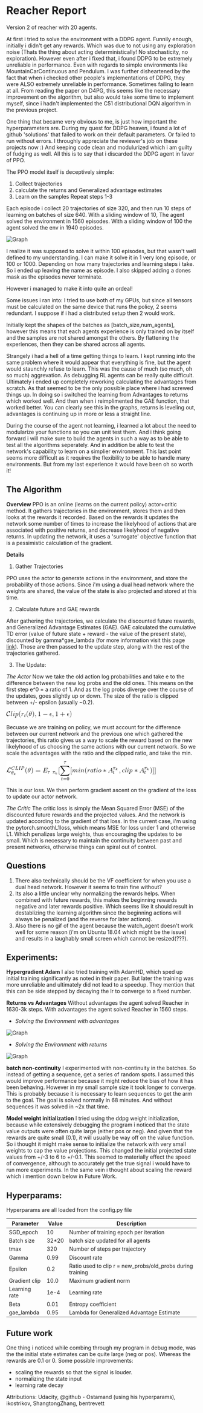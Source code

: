 # Reacher Report

Version 2 of reacher with 20 agents.

At first i tried to solve the environment with a DDPG agent. Funnily enough, initially i didn't get any rewards. Which was due to not using any exploration noise (Thats the thing about acting deterministically! No stochasticity, no exploration). However even after i fixed that, i found DDPG to be extremely unreliable in performance. Even with regards to simple environments like MountainCarContinuous and Pendulum. I was further disheartened by the fact that when i checked other people's implementations of DDPG, they were ALSO extremely unreliable in performance. Sometimes failing to learn at all. From reading the paper on D4PG, this seems like the necessary improvement on the algorithm, but also would take some time to implement myself, since i hadn't implemented the C51 distributional DQN algorithm in the previous project.

One thing that became very obvious to me, is just how important the hyperparameters are. During my quest for DDPG heaven, i found a lot of github 'solutions' that failed to work on their default parameters. Or failed to run without errors. I throughly appreciate the reviewer's job on these projects now :) And keeping code clean and modulurized which i am guilty of fudging as well. All this is to say that i discarded the DDPG agent in favor of PPO.

The PPO model itself is deceptively simple:

1. Collect trajectories
2. calculate the returns and Generalized advantage estimates
3. Learn on the samples
   Repeat steps 1-3

Each episode i collect 20 trajectories of size 320, and then run 10 steps of learning on batches of size 640.
With a sliding window of 10, The agent solved the environment in 1560 episodes. With a sliding window of 100 the agent solved the env in 1940 episodes.

![Graph](/PPO_performance_mean100.png)

I realize it was supposed to solve it within 100 episodes, but that wasn't well defined to my understanding. I can make it solve it in 1 very long episode, or 100 or 1000. Depending on how many trajectories and learning steps i take. So i ended up leaving the name as episode. I also skipped adding a dones mask as the episodes never terminate.

However i managed to make it into quite an ordeal!

Some issues i ran into:
I tried to use both of my GPUs, but since all tensors must be calculated on the same device that runs the policy, 2 seems redundant. I suppose if i had a distributed setup then 2 would work.

Initially kept the shapes of the batches as [batch_size,num_agents], however this means that each agents experience is only trained on by itself and the samples are not shared amongst the others. By flattening the experiences, then they can be shared across all agents.

Strangely i had a hell of a time getting things to learn. I kept running into the same problem where it would appear that everything is fine, but the agent would staunchly refuse to learn. This was the cause of much (so much, oh so much) aggrevation. As debugging RL agents can be really quite difficult. Ultimately i ended up completely reworking calculating the advantages from scratch. As that seemed to be the only possible place where i had screwed things up. In doing so i switched the learning from Advantages to returns which worked well. And then when i reimplimented the GAE function, that worked better. You can clearly see this in the graphs, returns is leveling out, advantages is continuing up in more or less a straight line.

During the course of the agent not learning, i learned a lot about the need to modularize your functions so you can unit test them. And i think going forward i will make sure to build the agents in such a way as to be able to test all the algorithms seperately. And in addition be able to test the network's capability to learn on a simplier environment. This last point seems more difficult as it requires the flexibility to be able to handle many environments. But from my last experience it would have been oh so worth it!

## The Algorithm

**Overview**
PPO is an online (learns on the current policy) actor+critic method. It gathers trajectories in the environment, stores them and then looks at the rewards it recorded. Based on the rewards it updates the network some number of times to increase the likelyhood of actions that are associated with positive returns, and decrease likelyhood of negative returns. In updating the network, it uses a 'surrogate' objective function that is a pessimistic calculation of the gradient.

**Details**

1. Gather Trajectories

PPO uses the actor to generate actions in the environment, and store the probability of those actions. Since i'm using a dual head network where the weights are shared, the value of the state is also projected and stored at this time.

2. Calculate future and GAE rewards

After gathering the trajectories, we calculate the discounted future rewards, and Generalized Advantage Estimates (GAE). GAE calculated the cumulative TD error (value of future state + reward - the value of the present state), discounted by gamma\*gae_lambda (for more information visit this page [link](https://danieltakeshi.github.io/2017/04/02/notes-on-the-generalized-advantage-estimation-paper/ "Generalized Advantage Estimation")). Those are then passed to the update step, along with the rest of the trajectories gathered.

3. The Update:

_The Actor_
Now we take the old action log probabilities and take e to the difference between the new log probs and the old ones. This means on the first step e^0 = a ratio of 1. And as the log probs diverge over the course of the updates, goes slightly up or down. The size of the ratio is clipped between +/- epsilon (usually ~0.2).

![math](Assets/clip.gif)

Becuase we are training on policy, we must account for the difference between our current network and the previous one which gathered the trajectories, this ratio gives us a way to scale the reward based on the new likelyhood of us choosing the same actions with our current network. So we scale the advantages with the ratio and the clipped ratio, and take the min.

![math](Assets/Lclip.gif)

This is our loss. We then perform gradient ascent on the gradient of the loss to update our actor network.

_The Critic_
The critic loss is simply the Mean Squared Error (MSE) of the discounted future rewards and the projected values. And the network is updated according to the gradient of that loss. In the current case, i'm using the pytorch.smoothL1loss, which means MSE for loss under 1 and otherwise L1. Which penalizes large weights, thus encouraging the updates to be small. Which is necessary to maintain the continuity between past and present networks, otherwise things can spiral out of control.

## Questions

1. There also technically should be the VF coefficient for when you use a dual head network. However it seems to train fine without?
2. Its also a little unclear why normalizing the rewards helps. When combined with future rewards, this makes the beginning rewards negative and later rewards positive. Which seems like it should result in destablizing the learning algorithm since the beginning actions will always be penalized (and the reverse for later actions).
3. Also there is no gif of the agent because the watch_agent doesn't work well for some reason (i'm on Ubuntu 18.04 which might be the issue) and results in a laughably small screen which cannot be resized(???).

## Experiments:

**Hypergradient Adam**
I also tried training with AdamHD, which sped up initial training significantly as noted in their paper. But later the training was more unreliable and ultimately did not lead to a speedup. They mention that this can be side stepped by decaying the lr to converge to a fixed number.

**Returns vs Advantages**
Without advantages the agent solved Reacher in 1630-3k steps.
With advantages the agent solved Reacher in 1560 steps.

- _Solving the Environment with advantages_

![Graph](/PPO_performance_advantages.png)

- _Solving the Environment with returns_

![Graph](/PPO_performance_returns.png)

**batch non-continuity**
I experimented with non-continuity in the batches. So instead of getting a sequence, get a series of random spots. I assumed this would improve performance because it might reduce the bias of how it has been behaving. However in my small sample size it took longer to converge. This is probably because it is necessary to learn sequences to get the arm to the goal. The goal is solved normally in 68 minutes. And without sequences it was solved in ~2x that time.

**Model weight initialization**
I tried using the ddpg weight initialization, because while extensively debugging the program i noticed that the state value outputs were often quite large (either pos or neg). And given that the rewards are quite small (0.1), it will usually be way off on the value function. So i thought it might make sense to initialize the network with very small weights to cap the value projections. This changed the initial projected state values from +/-3 to 6 to +/-0.1. This seemed to materially effect the speed of convergence, although to accurately get the true signal i would have to run more experiments. In the same vein i thought about scaling the reward which i mention down below in Future Work.

## Hyperparams:

Hyperparams are all loaded from the config.py file

| Parameter     | Value  | Description                                                |
| ------------- | ------ | ---------------------------------------------------------- |
| SGD_epoch     | 10     | Number of training epoch per iteration                     |
| Batch size    | 32\*20 | batch size updated for all agents                          |
| tmax          | 320    | Number of steps per trajectory                             |
| Gamma         | 0.99   | Discount rate                                              |
| Epsilon       | 0.2    | Ratio used to clip r = new_probs/old_probs during training |
| Gradient clip | 10.0   | Maximum gradient norm                                      |
| Learning rate | 1e-4   | Learning rate                                              |
| Beta          | 0.01   | Entropy coefficient                                        |
| gae_lambda    | 0.95   | Lambda for Generalized Advantage Estimate                  |

## Future work

One thing i noticed while combing through my program in debug mode, was the the initial state estimates can be quite large (neg or pos). Whereas the rewards are 0.1 or 0. Some possible improvements:

- scaling the rewards so that the signal is louder.
- normalizing the state input
- learning rate decay

Attributions:
Udacity, @github - Ostamand (using his hyperparams), ikostrikov, ShangtongZhang, bentrevett
